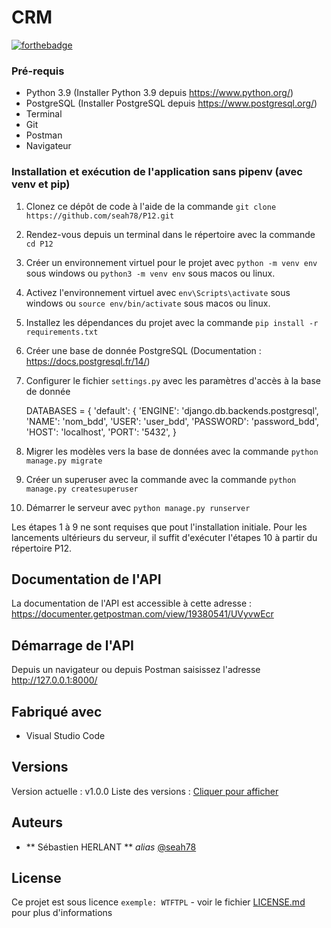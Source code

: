 # CRM

[![forthebadge](https://forthebadge.com/images/badges/made-with-python.svg)](http://forthebadge.com)

### Pré-requis

- Python 3.9 (Installer Python 3.9 depuis https://www.python.org/)
- PostgreSQL (Installer PostgreSQL depuis https://www.postgresql.org/)
- Terminal
- Git
- Postman
- Navigateur


### Installation et exécution de l'application sans pipenv (avec venv et pip)

1. Clonez ce dépôt de code à l'aide de la commande `git clone https://github.com/seah78/P12.git`
2. Rendez-vous depuis un terminal dans le répertoire avec la commande `cd P12`
3. Créer un environnement virtuel pour le projet avec `python -m venv env` sous windows ou `python3 -m venv env` sous macos ou linux.
4. Activez l'environnement virtuel avec `env\Scripts\activate` sous windows ou `source env/bin/activate` sous macos ou linux.
5. Installez les dépendances du projet avec la commande `pip install -r requirements.txt`
6. Créer une base de donnée PostgreSQL (Documentation : https://docs.postgresql.fr/14/)
7. Configurer le fichier `settings.py` avec les paramètres d'accès à la base de donnée
    
    DATABASES = {
        'default': {
            'ENGINE': 'django.db.backends.postgresql',
            'NAME': 'nom_bdd',
            'USER': 'user_bdd',
            'PASSWORD': 'password_bdd',
            'HOST': 'localhost',
            'PORT': '5432',
        }
    
8. Migrer les modèles vers la base de données avec la commande `python manage.py migrate`
9. Créer un superuser avec la commande avec la commande `python manage.py createsuperuser`
10. Démarrer le serveur avec `python manage.py runserver`

Les étapes 1 à 9 ne sont requises que pout l'installation initiale. Pour les lancements ultérieurs du serveur, il suffit d'exécuter l'étapes 10 à partir du répertoire P12.


## Documentation de l'API

La documentation de l'API est accessible à cette adresse : https://documenter.getpostman.com/view/19380541/UVyvwEcr

## Démarrage de l'API

Depuis un navigateur ou depuis Postman saisissez l'adresse http://127.0.0.1:8000/


## Fabriqué avec

* Visual Studio Code

## Versions

Version actuelle : v1.0.0
Liste des versions : [Cliquer pour afficher](https://github.com/seah78/P12/tags)

## Auteurs

* ** Sébastien HERLANT ** _alias_ [@seah78](https://github.com/seah78)

## License

Ce projet est sous licence ``exemple: WTFTPL`` - voir le fichier [LICENSE.md](LICENSE.md) pour plus d'informations


